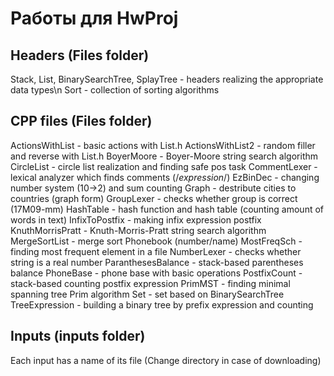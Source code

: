 # Работы для HwProj

## Headers (Files folder)
Stack, List, BinarySearchTree, SplayTree - headers realizing the appropriate data types\n
Sort - collection of sorting algorithms 

## CPP files (Files folder)
ActionsWithList - basic actions with List.h
ActionsWithList2 - random filler and reverse with List.h
BoyerMoore - Boyer-Moore string search algorithm
CircleList - circle list realization and finding safe pos task
CommentLexer - lexical analyzer which finds comments (/*expression*/)
EzBinDec - changing number system (10->2) and sum counting
Graph - destribute cities to countries (graph form)
GroupLexer - checks whether group is correct (17M09-mm)
HashTable - hash function and hash table (counting amount of words in text)
InfixToPostfix - making infix expression postfix
KnuthMorrisPratt - Knuth-Morris-Pratt string search algorithm
MergeSortList - merge sort Phonebook (number/name)
MostFreqSch - finding most frequent element in a file
NumberLexer - checks whether string is a real number
ParanthesesBalance - stack-based parentheses balance
PhoneBase - phone base with basic operations
PostfixCount - stack-based counting postfix expression
PrimMST - finding minimal spanning tree Prim algorithm
Set - set based on BinarySearchTree
TreeExpression - building a binary tree by prefix expression and counting

## Inputs (inputs folder)
Each input has a name of its file (Change directory in case of downloading)